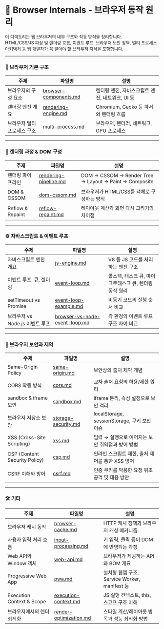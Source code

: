 # 🧭 Browser Internals - 브라우저 동작 원리

이 디렉토리는 웹 브라우저의 내부 구조와 작동 방식을 정리합니다.  
HTML/CSS/JS 파싱 및 렌더링 흐름, 이벤트 루프, 브라우저 보안 정책, 멀티 프로세스 아키텍처 등 웹 개발자가 꼭 알아야 할 브라우저 지식을 포함합니다.

---

### 🧱 브라우저 기본 구조
| 주제 | 파일명 | 설명 |
|------|--------|------|
| 브라우저의 구성 요소 | [browser-components.md](./notes/browser-components.md) | 렌더링 엔진, 자바스크립트 엔진, 네트워크, UI 등 |
| 렌더링 엔진 개요 | [rendering-engine.md](./notes/rendering-engine.md) | Chromium, Gecko 등 파서와 렌더링 흐름 |
| 브라우저 멀티 프로세스 구조 | [multi-process.md](./notes/multi-process.md) | 브라우저, 렌더러, 네트워크, GPU 프로세스 |

---

### 🎨 렌더링 과정 & DOM 구성
| 주제 | 파일명 | 설명 |
|------|--------|------|
| 렌더링 파이프라인 | [rendering-pipeline.md](./notes/rendering-pipeline.md) | DOM → CSSOM → Render Tree → Layout → Paint → Composite |
| DOM & CSSOM | [dom-cssom.md](./notes/dom-cssom.md) | 브라우저가 HTML/CSS를 객체로 구성하는 방식 |
| Reflow & Repaint | [reflow-repaint.md](./notes/reflow-repaint.md) | 레이아웃 계산과 화면 다시 그리기의 차이점 |

---

### ⚙️ 자바스크립트 & 이벤트 루프
| 주제 | 파일명 | 설명 |
|------|--------|------|
| 자바스크립트 엔진 개요 | [js-engine.md](./notes/js-engine.md) | V8 등 JS 코드를 처리하는 엔진 구조 |
| 이벤트 루프, 큐, 렌더링 | [event-loop.md](./notes/event-loop.md) | 콜스택, 태스크 큐, 마이크로태스크 큐, 렌더링 동작 원리 |
| setTimeout vs Promise | [event-loop-example.md](./notes/event-loop-example.md) | 비동기 코드의 실행 순서 비교 |
| 브라우저 vs Node.js 이벤트 루프 | [browser-vs-node-event-loop.md](./notes/browser-vs-node-event-loop.md) | 각 환경의 이벤트 루프 구조 차이 비교 |

---

### 🔐 브라우저 보안과 제약
| 주제 | 파일명 | 설명 |
|------|--------|------|
| Same-Origin Policy | [same-origin.md](./notes/same-origin.md) | 보안상의 출처 제약 개념 |
| CORS 작동 방식 | [cors.md](./notes/cors.md) | 교차 출처 요청의 허용/제한 원리 |
| sandbox & iframe 보안 | [sandbox.md](./notes/sandbox.md) | iframe 분리, 속성 설정으로 보안 격리 |
| 브라우저 저장소 보안 | [storage-security.md](./notes/storage-security.md) | localStorage, sessionStorage, 쿠키 보안 이슈 |
| XSS (Cross-Site Scripting) | [xss.md](./notes/xss.md) | 입력 → 실행으로 이어지는 보안 취약점과 방어 방법 |
| CSP (Content Security Policy)	| [csp.md](./notes/csp.md) | 인라인 스크립트 제한, 출처 제어를 통한 XSS 방어 |
| CSRF 이해와 방어 | [csrf.md](./notes/csrf.md) | 인증 쿠키를 악용한 요청 위조 공격 및 대응 방안 |

---

### 🛠️ 기타
| 주제 | 파일명 | 설명 |
|------|--------|------|
| 브라우저 캐시 동작 | [browser-cache.md](./notes/browser-cache.md) | HTTP 캐시 정책과 브라우저 캐싱 메커니즘 |
| 사용자 입력 처리 흐름 | [input-processing.md](./notes/input-processing.md) | 키 입력, 클릭 등이 DOM에 반영되는 과정 |
| Web API와 Window 객체 | [web-api.md](./notes/web-api.md) | 브라우저가 제공하는 API와 BOM 개요 |
| Progressive Web App	| [pwa.md](./notes/pwa.md) | 설치형 웹앱 구조, Service Worker, manifest 등 |
| Execution Context & Scope	| [execution-context.md](./notes/execution-context.md) | JS 실행 컨텍스트, this, 스코프 구조 이해 |
| 브라우저에서의 렌더 최적화	| [render-optimization.md](./notes/render-optimization.md) | 스타일 계산/레이아웃 병목과 성능 최적화 방법 |
